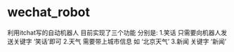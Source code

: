 # wechat_robot
利用itchat写的自动机器人
目前实现了三个功能
分别是:
1.笑话 只需要向机器人发送关键字 ‘笑话’即可
2.天气 需要带上城市信息 如 ‘北京天气’
3.新闻 关键字 ‘新闻’
